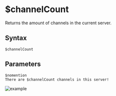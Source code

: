 # $channelCount
Returns the amount of channels in the current server.
## Syntax
```
$channelCount
```
## Parameters
```
$nomention
There are $channelCount channels in this server!
```
![example](https://user-images.githubusercontent.com/69215413/120035531-c38d8f00-bfcc-11eb-963b-ffd4e1e8111d.png)
